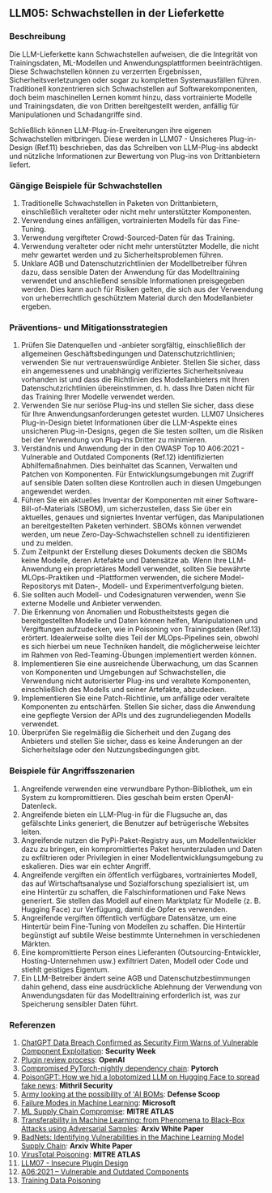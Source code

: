 ## LLM05: Schwachstellen in der Lieferkette

### Beschreibung

Die LLM-Lieferkette kann Schwachstellen aufweisen, die die Integrität von Trainingsdaten, ML-Modellen und Anwendungsplattformen beeinträchtigen. Diese Schwachstellen können zu verzerrten Ergebnissen, Sicherheitsverletzungen oder sogar zu kompletten Systemausfällen führen. Traditionell konzentrieren sich Schwachstellen auf Softwarekomponenten, doch beim maschinellen Lernen kommt hinzu, dass vortrainierte Modelle und Trainingsdaten, die von Dritten bereitgestellt werden, anfällig für Manipulationen und Schadangriffe sind.

Schließlich können LLM-Plug-in-Erweiterungen ihre eigenen Schwachstellen mitbringen. Diese werden in LLM07 - Unsicheres Plug-in-Design (Ref.11) beschrieben, das das Schreiben von LLM-Plug-ins abdeckt und nützliche Informationen zur Bewertung von Plug-ins von Drittanbietern liefert.

### Gängige Beispiele für Schwachstellen

1. Traditionelle Schwachstellen in Paketen von Drittanbietern, einschließlich veralteter oder nicht mehr unterstützter Komponenten.
2. Verwendung eines anfälligen, vortrainierten Modells für das Fine-Tuning.
3. Verwendung vergifteter Crowd-Sourced-Daten für das Training.
4. Verwendung veralteter oder nicht mehr unterstützter Modelle, die nicht mehr gewartet werden und zu Sicherheitsproblemen führen.
5. Unklare AGB und Datenschutzrichtlinien der Modellbetreiber führen dazu, dass sensible Daten der Anwendung für das Modelltraining verwendet und anschließend sensible Informationen preisgegeben werden. Dies kann auch für Risiken gelten, die sich aus der Verwendung von urheberrechtlich geschütztem Material durch den Modellanbieter ergeben.

### Präventions- und Mitigationsstrategien

1. Prüfen Sie Datenquellen und -anbieter sorgfältig, einschließlich der allgemeinen Geschäftsbedingungen und Datenschutzrichtlinien; verwenden Sie nur vertrauenswürdige Anbieter. Stellen Sie sicher, dass ein angemessenes und unabhängig verifiziertes Sicherheitsniveau vorhanden ist und dass die Richtlinien des Modellanbieters mit Ihren Datenschutzrichtlinien übereinstimmen, d. h. dass Ihre Daten nicht für das Training Ihrer Modelle verwendet werden.
2. Verwenden Sie nur seriöse Plug-ins und stellen Sie sicher, dass diese für Ihre Anwendungsanforderungen getestet wurden. LLM07 Unsicheres Plug-in-Design bietet Informationen über die LLM-Aspekte eines unsicheren Plug-in-Designs, gegen die Sie testen sollten, um die Risiken bei der Verwendung von Plug-ins Dritter zu minimieren.
3. Verständnis und Anwendung der in den OWASP Top 10 A06:2021 - Vulnerable and Outdated Components (Ref.12) identifizierten Abhilfemaßnahmen. Dies beinhaltet das Scannen, Verwalten und Patchen von Komponenten. Für Entwicklungsumgebungen mit Zugriff auf sensible Daten sollten diese Kontrollen auch in diesen Umgebungen angewendet werden.
4. Führen Sie ein aktuelles Inventar der Komponenten mit einer Software-Bill-of-Materials (SBOM), um sicherzustellen, dass Sie über ein aktuelles, genaues und signiertes Inventar verfügen, das Manipulationen an bereitgestellten Paketen verhindert. SBOMs können verwendet werden, um neue Zero-Day-Schwachstellen schnell zu identifizieren und zu melden.
5. Zum Zeitpunkt der Erstellung dieses Dokuments decken die SBOMs keine Modelle, deren Artefakte und Datensätze ab. Wenn Ihre LLM-Anwendung ein proprietäres Modell verwendet, sollten Sie bewährte MLOps-Praktiken und -Plattformen verwenden, die sichere Model-Repositorys mit Daten-, Modell- und Experimentverfolgung bieten.
6. Sie sollten auch Modell- und Codesignaturen verwenden, wenn Sie externe Modelle und Anbieter verwenden. 
7. Die Erkennung von Anomalien und Robustheitstests gegen die bereitgestellten Modelle und Daten können helfen, Manipulationen und Vergiftungen aufzudecken, wie in Poisoning von Trainingsdaten (Ref.13) erörtert. Idealerweise sollte dies Teil der MLOps-Pipelines sein, obwohl es sich hierbei um neue Techniken handelt, die möglicherweise leichter im Rahmen von Red-Teaming-Übungen implementiert werden können.
8. Implementieren Sie eine ausreichende Überwachung, um das Scannen von Komponenten und Umgebungen auf Schwachstellen, die Verwendung nicht autorisierter Plug-ins und veraltete Komponenten, einschließlich des Modells und seiner Artefakte, abzudecken.
9. Implementieren Sie eine Patch-Richtlinie, um anfällige oder veraltete Komponenten zu entschärfen. Stellen Sie sicher, dass die Anwendung eine gepflegte Version der APIs und des zugrundeliegenden Modells verwendet.
10. Überprüfen Sie regelmäßig die Sicherheit und den Zugang des Anbieters und stellen Sie sicher, dass es keine Änderungen an der Sicherheitslage oder den Nutzungsbedingungen gibt.

### Beispiele für Angriffsszenarien

1. Angreifende verwenden eine verwundbare Python-Bibliothek, um ein System zu kompromittieren. Dies geschah beim ersten OpenAI-Datenleck.
2. Angreifende bieten ein LLM-Plug-in für die Flugsuche an, das gefälschte Links generiert, die Benutzer auf betrügerische Websites leiten.
3. Angreifende nutzen die PyPi-Paket-Registry aus, um Modellentwickler dazu zu bringen, ein kompromittiertes Paket herunterzuladen und Daten zu exfiltrieren oder Privilegien in einer Modellentwicklungsumgebung zu eskalieren. Dies war ein echter Angriff.
4. Angreifende vergiften ein öffentlich verfügbares, vortrainiertes Modell, das auf Wirtschaftsanalyse und Sozialforschung spezialisiert ist, um eine Hintertür zu schaffen, die Falschinformationen und Fake News generiert. Sie stellen das Modell auf einem Marktplatz für Modelle (z. B. Hugging Face) zur Verfügung, damit die Opfer es verwenden.
5. Angreifende vergiften öffentlich verfügbare Datensätze, um eine Hintertür beim Fine-Tuning von Modellen zu schaffen. Die Hintertür begünstigt auf subtile Weise bestimmte Unternehmen in verschiedenen Märkten. 
6. Eine kompromittierte Person eines Lieferanten (Outsourcing-Entwickler, Hosting-Unternehmen usw.) exfiltriert Daten, Modell oder Code und stiehlt geistiges Eigentum.
7. Ein LLM-Betreiber ändert seine AGB und Datenschutzbestimmungen dahin gehend, dass eine ausdrückliche Ablehnung der Verwendung von Anwendungsdaten für das Modelltraining erforderlich ist, was zur Speicherung sensibler Daten führt.

### Referenzen

1. [ChatGPT Data Breach Confirmed as Security Firm Warns of Vulnerable Component Exploitation](https://www.securityweek.com/chatgpt-data-breach-confirmed-as-security-firm-warns-of-vulnerable-component-exploitation/): **Security Week**
2. [Plugin review process](https://platform.openai.com/docs/plugins/review): **OpenAI**
3. [Compromised PyTorch-nightly dependency chain](https://pytorch.org/blog/compromised-nightly-dependency/): **Pytorch**
4. [PoisonGPT: How we hid a lobotomized LLM on Hugging Face to spread fake news](https://blog.mithrilsecurity.io/poisongpt-how-we-hid-a-lobotomized-llm-on-hugging-face-to-spread-fake-news/): **Mithril Security**
5. [Army looking at the possibility of 'AI BOMs](https://defensescoop.com/2023/05/25/army-looking-at-the-possibility-of-ai-boms-bill-of-materials/): **Defense Scoop**
6. [Failure Modes in Machine Learning](https://learn.microsoft.com/en-us/security/engineering/failure-modes-in-machine-learning): **Microsoft**
7. [ML Supply Chain Compromise](https://atlas.mitre.org/techniques/AML.T0010/): **MITRE ATLAS**
8. [Transferability in Machine Learning: from Phenomena to Black-Box Attacks using Adversarial Samples](https://arxiv.org/pdf/1605.07277.pdf): **Arxiv White Paper**
9. [BadNets: Identifying Vulnerabilities in the Machine Learning Model Supply Chain](https://arxiv.org/abs/1708.06733): **Arxiv White Paper**
10. [VirusTotal Poisoning](https://atlas.mitre.org/studies/AML.CS0002): **MITRE ATLAS**
11. [LLM07 - Insecure Plugin Design](InsecurePluginDesign.md)
12. [A06:2021 – Vulnerable and Outdated Components](https://owasp.org/Top10/A06_2021-Vulnerable_and_Outdated_Components/)
13. [Training Data Poisoning](https://github.com/OWASP/www-project-top-10-for-large-language-model-applications/blob/main/1_0_vulns/Training_Data_Poisoning.md)